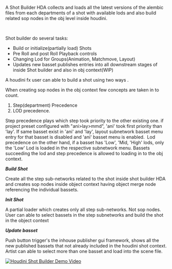
A Shot Builder HDA collects and loads all the latest versions of the alembic files from each departments of a shot with available lods and also build related sop nodes in the obj level inside houdini. 

 

Shot builder do several tasks:

- Build or initialize(partially load) Shots 
- Pre Roll and post Roll Playback controls
- Changing Lod for Groups(Animation, Matchmove, Layout)
- Updates new basset publishes entries into all downstream stages of inside Shot builder and also in obj context(WIP)
 

A houdini fx user can able to build a shot using two ways . 

When creating sop nodes in the obj context few concepts are taken in to count. 

1. Step(department) Precedence
2. LOD precedence.  

Step precedence plays which step took priority to the other existing one. if project preset configured with "ani>lay>mmd", 'ani' took first priority than 'lay'. If same basset exist in 'ani' and 'lay', layout subnetwork basset menu entry for that basset is disabled and 'ani' basset menu is enabled.  Lod precedence on the other hand, if a basset has 'Low', 'Mid, 'High' lods, only the 'Low' Lod is loaded in the respective 
subnetwork menu. Bassets succeeding the lod and step precedence is allowed to loading in to the obj context.

***Build Shot***

Create all the step sub-networks related to the shot inside shot builder HDA and creates sop nodes inside object context having object merge node referencing the individual bassets. 

***Init Shot***

A partial loader which creates only all step sub-networks. Not sop nodes. User can able to select bassets in the step subnetworks and build the shot in the object context

***Update basset***

Push button trigger's the inhouse publisher gui framework, shows all the new published bassets that not already included in the houdini shot context. Artist can able to select more than one basset and load into the scene file.


[![Houdini Shot Builder Demo Video](https://img.youtube.com/vi/u0Z5AEPESfg/0.jpg)](https://youtu.be/u0Z5AEPESfg)


